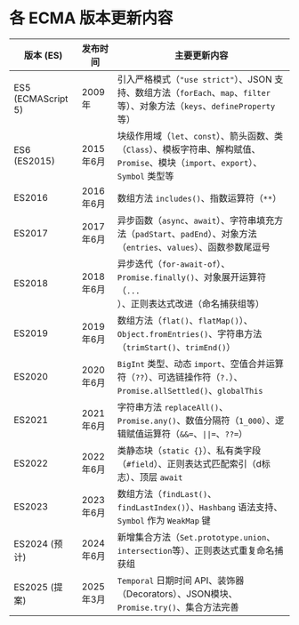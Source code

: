# 各 ECMA 版本更新内容

| 版本 (ES)          | 发布时间  | 主要更新内容                                                                                                                        |
| ------------------ | --------- | ----------------------------------------------------------------------------------------------------------------------------------- |
| ES5 (ECMAScript 5) | 2009年    | 引入严格模式（`"use strict"`）、JSON 支持、数组方法（`forEach`、`map`、`filter` 等）、对象方法（`keys`、`defineProperty` 等）       |
| ES6 (ES2015)       | 2015年6月 | 块级作用域（`let`、`const`）、箭头函数、类（`Class`）、模板字符串、解构赋值、`Promise`、模块（`import`、`export`）、`Symbol` 类型等 |
| ES2016             | 2016年6月 | 数组方法 `includes()`、指数运算符（`**`）                                                                                           |
| ES2017             | 2017年6月 | 异步函数（`async`、`await`）、字符串填充方法（`padStart`、`padEnd`）、对象方法（`entries`、`values`）、函数参数尾逗号               |
| ES2018             | 2018年6月 | 异步迭代（`for-await-of`）、`Promise.finally()`、对象展开运算符（`...`）、正则表达式改进（命名捕获组等）                            |
| ES2019             | 2019年6月 | 数组方法（`flat()`、`flatMap()`）、`Object.fromEntries()`、字符串方法（`trimStart()`、`trimEnd()`）                                 |
| ES2020             | 2020年6月 | `BigInt` 类型、动态 `import`、空值合并运算符（`??`）、可选链操作符（`?.`）、`Promise.allSettled()`、`globalThis`                    |
| ES2021             | 2021年6月 | 字符串方法 `replaceAll()`、`Promise.any()`、数值分隔符（`1_000`）、逻辑赋值运算符（`&&=`、`\|\|=`、`??=`）                          |
| ES2022             | 2022年6月 | 类静态块（`static {}`）、私有类字段（`#field`）、正则表达式匹配索引（d标志）、顶层 `await`                                          |
| ES2023             | 2023年6月 | 数组方法（`findLast()`、`findLastIndex()`）、`Hashbang` 语法支持、`Symbol` 作为 `WeakMap` 键                                             |
| ES2024 (预计)      | 2024年6月 | 新增集合方法（`Set.prototype.union`、`intersection`等）、正则表达式重复命名捕获组                                                    |
| ES2025 (提案)      | 2025年3月 | `Temporal` 日期时间 API、装饰器（Decorators）、JSON模块、`Promise.try()`、集合方法完善                                              |
